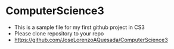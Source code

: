 # ComputerScience3
- This is a sample file for my first github project in CS3
- Please clone repository to your repo
- https://github.com/JoseLorenzoAQuesada/ComputerScience3
